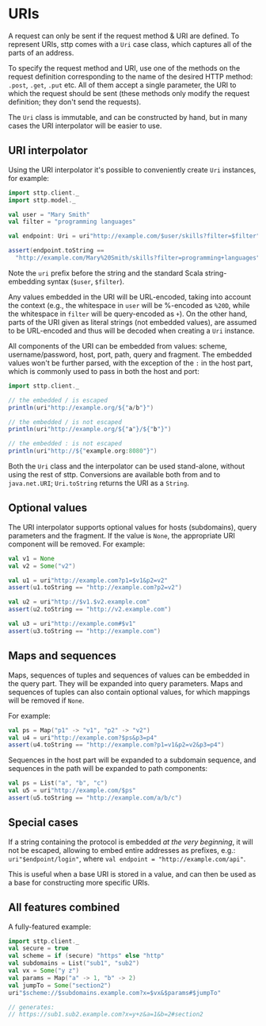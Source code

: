 # URIs

A request can only be sent if the request method & URI are defined. To represent URIs, sttp comes with a `Uri` case class, which captures all of the parts of an address.

To specify the request method and URI, use one of the methods on the request definition corresponding to the name of the desired HTTP method: `.post`, `.get`, `.put` etc. All of them accept a single parameter, the URI to which the request should be sent (these methods only modify the request definition; they don't send the requests).

The `Uri` class is immutable, and can be constructed by hand, but in many cases the URI interpolator will be easier to use.

## URI interpolator

Using the URI interpolator it's possible to conveniently create `Uri` instances, for example:

```scala mdoc:compile-only
import sttp.client._
import sttp.model._

val user = "Mary Smith"
val filter = "programming languages"

val endpoint: Uri = uri"http://example.com/$user/skills?filter=$filter"

assert(endpoint.toString ==
  "http://example.com/Mary%20Smith/skills?filter=programming+languages")
```

Note the `uri` prefix before the string and the standard Scala string-embedding syntax (`$user`, `$filter`).

Any values embedded in the URI will be URL-encoded, taking into account the context (e.g., the whitespace in `user` will be %-encoded as `%20D`, while the whitespace in `filter` will be query-encoded as `+`). On the other hand, parts of the URI given as literal strings (not embedded values), are assumed to be URL-encoded and thus will be decoded when creating a `Uri` instance.

All components of the URI can be embedded from values: scheme, username/password, host, port, path, query and fragment. The embedded values won't be further parsed, with the exception of the `:` in the host part, which is commonly used to pass in both the host and port:

```scala mdoc
import sttp.client._

// the embedded / is escaped
println(uri"http://example.org/${"a/b"}")

// the embedded / is not escaped
println(uri"http://example.org/${"a"}/${"b"}")

// the embedded : is not escaped
println(uri"http://${"example.org:8080"}")
```

Both the `Uri` class and the interpolator can be used stand-alone, without using the rest of sttp. Conversions are available both from and to `java.net.URI`; `Uri.toString` returns the URI as a `String`.

## Optional values

The URI interpolator supports optional values for hosts (subdomains), query parameters and the fragment. If the value is `None`, the appropriate URI component will be removed. For example:

```scala
val v1 = None
val v2 = Some("v2")

val u1 = uri"http://example.com?p1=$v1&p2=v2"
assert(u1.toString == "http://example.com?p2=v2")

val u2 = uri"http://$v1.$v2.example.com"
assert(u2.toString == "http://v2.example.com")

val u3 = uri"http://example.com#$v1"
assert(u3.toString == "http://example.com")
```                  

## Maps and sequences

Maps, sequences of tuples and sequences of values can be embedded in the query part. They will be expanded into query parameters. Maps and sequences of tuples can also contain optional values, for which mappings will be removed if `None`.

For example:

```scala
val ps = Map("p1" -> "v1", "p2" -> "v2")
val u4 = uri"http://example.com?$ps&p3=p4"
assert(u4.toString == "http://example.com?p1=v1&p2=v2&p3=p4")
```

Sequences in the host part will be expanded to a subdomain sequence, and sequences in the path will be expanded to path components:

```scala
val ps = List("a", "b", "c")
val u5 = uri"http://example.com/$ps"
assert(u5.toString == "http://example.com/a/b/c")
```        

## Special cases

If a string containing the protocol is embedded *at the very beginning*, it will not be escaped, allowing to embed entire addresses as prefixes, e.g.: `uri"$endpoint/login"`, where `val endpoint = "http://example.com/api"`.

This is useful when a base URI is stored in a value, and can then be used as a base for constructing more specific URIs.

## All features combined

A fully-featured example:

```scala
import sttp.client._
val secure = true
val scheme = if (secure) "https" else "http"
val subdomains = List("sub1", "sub2")
val vx = Some("y z")
val params = Map("a" -> 1, "b" -> 2)
val jumpTo = Some("section2")
uri"$scheme://$subdomains.example.com?x=$vx&$params#$jumpTo"

// generates:
// https://sub1.sub2.example.com?x=y+z&a=1&b=2#section2
```
